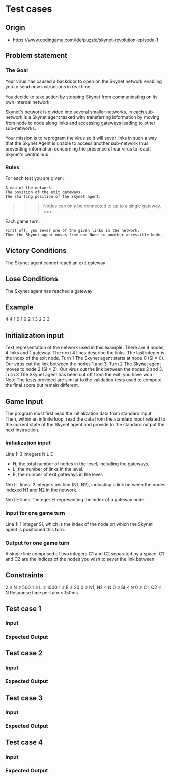 # Test cases

## Origin

* https://www.codingame.com/ide/puzzle/skynet-revolution-episode-1

## Problem statement

### The Goal

Your virus has caused a backdoor to open on the Skynet network enabling you to send new instructions in real time.

You decide to take action by stopping Skynet from communicating on its own internal network.

Skynet's network is divided into several smaller networks, in each sub-network is a Skynet agent tasked with transferring information by moving from node to node along links and accessing gateways leading to other sub-networks.

Your mission is to reprogram the virus so it will sever links in such a way that the Skynet Agent is unable to access another sub-network thus preventing information concerning the presence of our virus to reach Skynet's central hub.

### Rules

For each test you are given:

    A map of the network.
    The position of the exit gateways.
    The starting position of the Skynet agent.

>>> Nodes can only be connected to up to a single gateway. <<<

Each game turn:

    First off, you sever one of the given links in the network.
    Then the Skynet agent moves from one Node to another accessible Node.
 
##  Victory Conditions

The Skynet agent cannot reach an exit gateway
 
## Lose Conditions

The Skynet agent has reached a gateway

## Example

4 4 1
0 1
0 2
1 3
2 3
3

## Initialization input
 
Text representation of the network used in this example. There are 4 nodes, 4 links and 1 gateway. The next 4 lines describe the links. The last integer is the index of the exit node.
Turn 1
The Skynet agent starts at node 0 (SI = 0). Our virus cut the link between the nodes 1 and 3.
Turn 2
The Skynet agent moves to node 2 (SI = 2). Our virus cut the link between the nodes 2 and 3.
Turn 3
The Skynet agent has been cut off from the exit, you have won !
  Note
The tests provided are similar to the validation tests used to compute the final score but remain different.

## Game Input

The program must first read the initialization data from standard input. Then, within an infinite loop, read the data from the standard input related to the current state of the Skynet agent and provide to the standard output the next instruction.

###  Initialization input

Line 1: 3 integers N L E
- N, the total number of nodes in the level, including the gateways.
- L, the number of links in the level.
- E, the number of exit gateways in the level.

Next L lines: 2 integers per line (N1, N2), indicating a link between the nodes indexed N1 and N2 in the network.

Next E lines: 1 integer EI representing the index of a gateway node.

### Input for one game turn

Line 1: 1 integer SI, which is the index of the node on which the Skynet agent is positioned this turn.

### Output for one game turn

A single line comprised of two integers C1 and C2 separated by a space. C1 and C2 are the indices of the nodes you wish to sever the link between.

## Constraints

2 ≤ N ≤ 500
1 ≤ L ≤ 1000
1 ≤ E ≤ 20
0 ≤ N1, N2 < N
0 ≤ SI < N
0 ≤ C1, C2 < N
Response time per turn ≤ 150ms

## Test case 1

### Input


### Expected Output


## Test case 2

### Input


### Expected Output


## Test case 3

### Input


### Expected Output


## Test case 4

### Input


### Expected Output


